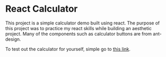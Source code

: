 # React Calculator
This project is a simple calculator demo built using react. The purpose of this project was to practice my react skills while building an aesthetic project. Many of the components such as calculator buttons are from ant-design.

To test out the calculator for yourself, simple go to [this link](https://adrianthehacker.github.io/react-calculator/).
